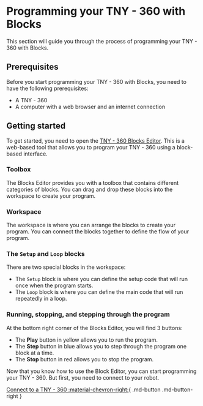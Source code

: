 # Programming your TNY - 360 with Blocks

This section will guide you through the process of programming your TNY - 360 with Blocks.


## Prerequisites

Before you start programming your TNY - 360 with Blocks, you need to have the following prerequisites:

- A TNY - 360
- A computer with a web browser and an internet connection


## Getting started

To get started, you need to open the [TNY - 360 Blocks Editor](https://tny360.projects.furwaz.com/blocks). This is a web-based tool that allows you to program your TNY - 360 using a block-based interface.

### Toolbox

The Blocks Editor provides you with a toolbox that contains different categories of blocks. You can drag and drop these blocks into the workspace to create your program.

### Workspace

The workspace is where you can arrange the blocks to create your program. You can connect the blocks together to define the flow of your program.

### The `Setup` and `Loop` blocks

There are two special blocks in the workspace:

- The `Setup` block is where you can define the setup code that will run once when the program starts.
- The `Loop` block is where you can define the main code that will run repeatedly in a loop.

### Running, stopping, and stepping through the program

At the bottom right corner of the Blocks Editor, you will find 3 buttons:

- The **Play** button in yellow allows you to run the program.
- The **Step** button in blue allows you to step through the program one block at a time.
- The **Stop** button in red allows you to stop the program.

Now that you know how to use the Block Editor, you can start programming your TNY - 360.
But first, you need to connect to your robot.

<div class="buttons-right" markdown>

[Connect to a TNY - 360 :material-chevron-right:](connect.md){ .md-button .md-button-right }

</div>